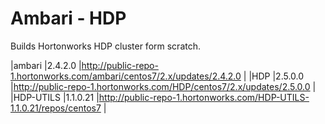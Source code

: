 # Ambari - HDP

Builds Hortonworks HDP cluster form scratch.

|ambari       |2.4.2.0    |http://public-repo-1.hortonworks.com/ambari/centos7/2.x/updates/2.4.2.0    |
|HDP          |2.5.0.0    |http://public-repo-1.hortonworks.com/HDP/centos7/2.x/updates/2.5.0.0       |
|HDP-UTILS    |1.1.0.21   |http://public-repo-1.hortonworks.com/HDP-UTILS-1.1.0.21/repos/centos7      |